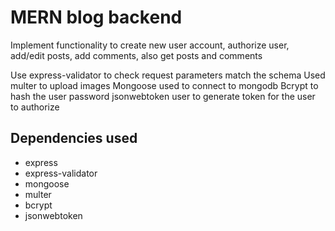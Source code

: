 # MERN blog backend

Implement functionality to create new user account, authorize user,
add/edit posts, add comments, also get posts and comments

Use express-validator to check request parameters match the schema
Used multer to upload images
Mongoose used to connect to mongodb
Bcrypt to hash the user password
jsonwebtoken user to generate token for the user to authorize

## Dependencies used

- express
- express-validator
- mongoose
- multer
- bcrypt
- jsonwebtoken
